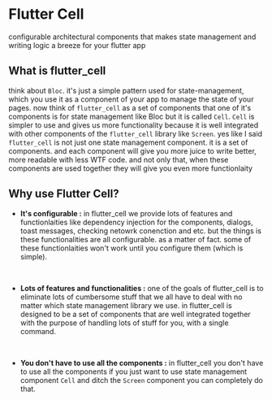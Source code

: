 # Flutter Cell

configurable architectural components that makes state management and writing logic a breeze for your flutter app

## What is flutter_cell

think about `Bloc`. it's just a simple pattern used for state-management, which you use it as a component of your app to manage the state of your pages. now think of `flutter_cell` as a set of components that one of it's components is for state management like Bloc but it is called `Cell`. `Cell` is simpler to use and gives us more functionality because it is well integrated with other components of the `flutter_cell` library like `Screen`. yes like I said `flutter_cell` is not just one state management component. it is a set of components. and each component will give you more juice to write better, more readable with less WTF code. and not only that, when these components are used together they will give you even more functionlaity

## Why use Flutter Cell?

- **It's configurable :** 
in flutter_cell we provide lots of features and functionlaities like dependency injection for the components, dialogs, toast messages, checking netowrk conenction and etc. but the things is these functionalities are all configurable. as a matter of fact. some of these functionlaities won't work until you configure them (which is simple).
<br>

- **Lots of features and functionalities :**
one of the goals of flutter_cell is to eliminate lots of cumbersome stuff that we all have to deal with no matter which state management library we use. in flutter_cell is designed to be a set of components that are well integrated together with the purpose of handling lots of stuff for you, with a single command.
<br>

- **You don't have to use all the components :**
in flutter_cell you don't have to use all the components if you just want to use state management component `Cell` and ditch the `Screen` component you can completely do that.
<br>
